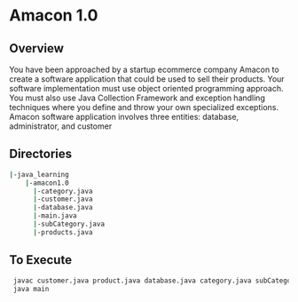 # Amacon 1.0
 
 ## Overview 
 
 You have been approached by a startup ecommerce company Amacon to create a software application that could be used to sell their products. Your software implementation must use object oriented programming approach. You must also use Java Collection Framework and exception handling techniques where you define and throw your own specialized exceptions. Amacon software application involves three entities: database, administrator, and customer
 
 ## Directories

```bash
|-java_learning
    |-amacon1.0
      |-category.java
      |-customer.java
      |-database.java
      |-main.java
      |-subCategory.java
      |-products.java
 ```
 
 ## To Execute
 
 ```bash
  javac customer.java product.java database.java category.java subCategory.java
  java main
 ```
 
